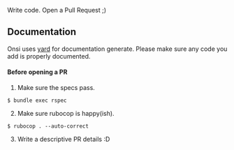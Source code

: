Write code. Open a Pull Request ;)

## Documentation

Onsi uses [yard](https://yardoc.org) for documentation generate. Please make sure any code you add is properly documented.

#### Before opening a PR

1. Make sure the specs pass.

  `$ bundle exec rspec`

2. Make sure rubocop is happy(ish).

  `$ rubocop . --auto-correct`

3. Write a descriptive PR details :D
